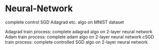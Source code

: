 # Neural-Network
complete control SGD Adagrad etc. algo on MNIST dataset

Adagrad train process: complete adagrad algo on 2-layer neural network
Adam train process: complete adam algo on 2-layer neural network
cSGD train process: complete controlled SGD algo on 2-layer neural network
